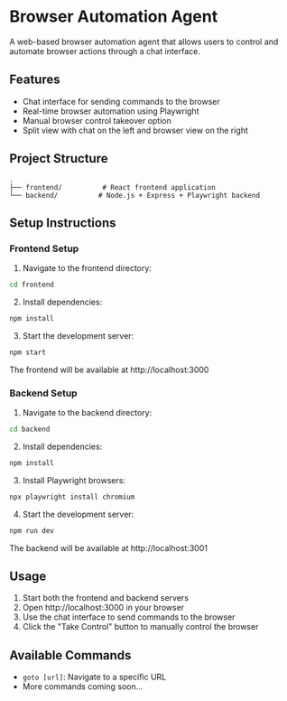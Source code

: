 # Browser Automation Agent
A web-based browser automation agent that allows users to control and automate browser actions through a chat interface.

## Features

- Chat interface for sending commands to the browser
- Real-time browser automation using Playwright
- Manual browser control takeover option
- Split view with chat on the left and browser view on the right

## Project Structure

```
.
├── frontend/          # React frontend application
└── backend/          # Node.js + Express + Playwright backend
```

## Setup Instructions

### Frontend Setup

1. Navigate to the frontend directory:
```bash
cd frontend
```

2. Install dependencies:
```bash
npm install
```

3. Start the development server:
```bash
npm start
```

The frontend will be available at http://localhost:3000

### Backend Setup

1. Navigate to the backend directory:
```bash
cd backend
```

2. Install dependencies:
```bash
npm install
```

3. Install Playwright browsers:
```bash
npx playwright install chromium
```

4. Start the development server:
```bash
npm run dev
```

The backend will be available at http://localhost:3001

## Usage

1. Start both the frontend and backend servers
2. Open http://localhost:3000 in your browser
3. Use the chat interface to send commands to the browser
4. Click the "Take Control" button to manually control the browser

## Available Commands

- `goto [url]`: Navigate to a specific URL
- More commands coming soon...
